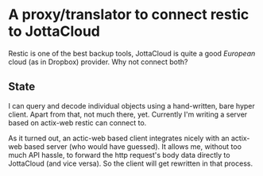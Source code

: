 # A proxy/translator to connect restic to JottaCloud

Restic is one of the best backup tools, JottaCloud is quite a good _European_ cloud (as in Dropbox) provider. Why not connect both?

## State

I can query and decode individual objects using a hand-written, bare hyper client.
Apart from that, not much there, yet. Currently I'm writing a server based on actix-web restic can connect to.

As it turned out, an actic-web based client integrates nicely with an actix-web based server (who would have guessed).
It allows me, without too much API hassle, to forward the http request's body data directly to JottaCloud (and vice versa).
So the client will get rewritten in that process.
